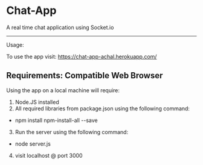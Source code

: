 # Chat-App
A real time chat application using Socket.io

--------------------------------------------------------------------
Usage: 

To use the app visit: https://chat-app-achal.herokuapp.com/

Requirements: Compatible Web Browser 
--------------------------------------------------------------------
Using the app on a local machine will require: 
1) Node.JS installed
2) All required libraries from package.json using the following command: 
 - npm install npm-install-all --save
 
3) Run the server using the following command: 
 - node server.js
 
4) visit localhost @ port 3000 
